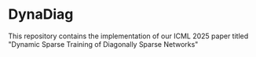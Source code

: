 # DynaDiag
This repository contains the implementation of our ICML 2025 paper titled "Dynamic Sparse Training of Diagonally Sparse Networks"
